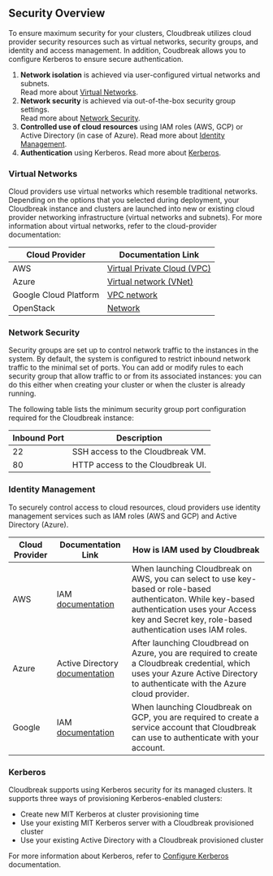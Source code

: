 ## Security Overview

To ensure maximum security for your clusters, Cloudbreak utilizes cloud provider security resources such as virtual networks, security groups, and identity and access management. In addition, Coudbreak allows you to configure Kerberos to ensure secure authentication.

1. **Network isolation** is achieved via user-configured virtual networks and subnets.  
    Read more about [Virtual Networks](#virtual-networks).  
2. **Network security** is achieved via out-of-the-box security group settings.  
    Read more about [Network Security](#network-security).   
3. **Controlled use of cloud resources** using IAM roles (AWS, GCP) or Active Directory (in case of Azure). 
    Read more about [Identity Management](#identity-management).    
4. **Authentication** using Kerberos. Read more about [Kerberos](#kerberos).   

### Virtual Networks

Cloud providers use virtual networks which resemble traditional networks. Depending on the options that you selected during deployment, your Cloudbreak instance and clusters are launched into new or existing cloud provider networking infrastructure (virtual networks and subnets). For more information about virtual networks, refer to the cloud-provider documentation:
  
| Cloud Provider | Documentation Link |
|---|---|
| AWS | [Virtual Private Cloud (VPC)](https://aws.amazon.com/documentation/vpc/) |
| Azure | [Virtual network (VNet)](https://docs.microsoft.com/en-us/azure/virtual-network/virtual-networks-overview) |
| Google Cloud Platform | [VPC network](https://cloud.google.com/compute/docs/vpc/) |
| OpenStack | [Network](https://docs.openstack.org/mitaka/networking-guide/intro-os-networking.html) |

### Network Security 

Security groups are set up to control network traffic to the instances in the system. By default, the system is configured to restrict inbound network traffic to the minimal set of ports. You can add or modify rules to each security group that allow traffic to or from its associated instances: you can do this either when creating your cluster or when the cluster is already running.  

The following table lists the minimum security group port configuration required for the Cloudbreak instance:

| Inbound Port | Description |
|---|---|
| 22 | SSH access to the Cloudbreak VM. |
| 80 | HTTP access to the Cloudbreak UI. |

[comment]: <> (How about cluster security groups? I see plenty of ports open on master and worker security groups.)


### Identity Management

To securely control access to cloud resources, cloud providers use identity management services such as IAM roles (AWS and GCP) and Active Directory (Azure). 

| Cloud Provider | Documentation Link | How is IAM used by Cloudbreak |
|---|---|---| 
| AWS | IAM [documentation](http://docs.aws.amazon.com/IAM/latest/UserGuide/introduction.html) | When launching Cloudbreak on AWS, you can select to use key-based or role-based authenticaton. While key-based authentication uses your Access key and Secret key, role-based authentication uses IAM roles. |
| Azure | Active Directory [documentation](https://docs.microsoft.com/en-us/azure/active-directory/active-directory-whatis) | After launching Cloudbread on Azure, you are required to create a Cloudbreak credential, which uses your Azure Active Directory to authenticate with the Azure cloud provider. |
| Google | IAM [documentation](https://cloud.google.com/iam/docs/overview) | When launching Cloudbreak on GCP, you are required to create a service account that Cloudbreak can use to authenticate with your account. |


### Kerberos

Cloudbreak supports using Kerberos security for its managed clusters. It supports three ways of provisioning Kerberos-enabled clusters:

* Create new MIT Kerberos at cluster provisioning time  
* Use your existing MIT Kerberos server with a Cloudbreak provisioned cluster  
* Use your existing Active Directory with a Cloudbreak provisioned cluster  

For more information about Kerberos, refer to [Configure Kerberos](security-kerberos.md) documentation.

